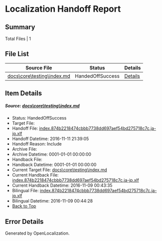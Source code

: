 # <a name='report-top'></a> Localization Handoff Report

## Summary
 Total Files | 1

## File List
 Source File | Status | Details 
 ----------- | ------ | ------- 
 [docs\core\testing\index.md](https://github.com/dotnet/docs/blob/352d4a1fe96b701ebf9e0d60d006cfb9ed77977c/docs/core/testing/index.md) | HandedOffSuccess | [Details](#e055475200c55c2e2f890ac63b8b258aeacfae7549)

## Item Details
##### <a name='e055475200c55c2e2f890ac63b8b258aeacfae7549'></a> Source: [docs\core\testing\index.md](https://github.com/dotnet/docs/blob/352d4a1fe96b701ebf9e0d60d006cfb9ed77977c/docs/core/testing/index.md)
* Status: HandedOffSuccess
* Target File: 
* Handoff File: [index.874b2218474cbbb7738dd697aef54bd275718c7c.ja-jp.xlf](https://github.com/dotnet/docs.handoff/blob/1bc1d31f42e62285b0d9d45a96568e4b20ffba02/ol-handoff/dotnet/docs.ja-jp/master/ht-p1/index.874b2218474cbbb7738dd697aef54bd275718c7c.ja-jp.xlf)
* Handoff Datetime: 2016-11-11 21:39:05
* Handoff Reason: Include
* Archive File: 
* Archive Datetime: 0001-01-01 00:00:00
* Handback File: 
* Handback Datetime: 0001-01-01 00:00:00
* Current Target File: [docs\core\testing\index.md](https://github.com/dotnet/docs.ja-jp/blob/1dbc4d3654746220debfe4b91d567e681a9e66ee/docs/core/testing/index.md)
* Current Handback File: [index.874b2218474cbbb7738dd697aef54bd275718c7c.ja-jp.xlf](https://github.com/dotnet/docs.handback/blob/215c903d95c0da93dbd6fae86300373c1e5a30f2/ol-handback/dotnet/docs.ja-jp/master/ht-p1/index.874b2218474cbbb7738dd697aef54bd275718c7c.ja-jp.xlf)
* Current Handback Datetime: 2016-11-09 00:43:35
* Bilingual File: [index.874b2218474cbbb7738dd697aef54bd275718c7c.ja-jp.xlf](https://github.com/dotnet/docs.handback/blob/215c903d95c0da93dbd6fae86300373c1e5a30f2/ol-handback/dotnet/docs.ja-jp/master/ht-p1/index.874b2218474cbbb7738dd697aef54bd275718c7c.ja-jp.xlf)
* Bilingual Datetime: 2016-11-09 00:44:28
* [Back to Top](#report-top)


## Error Details

Generated by OpenLocalization.
